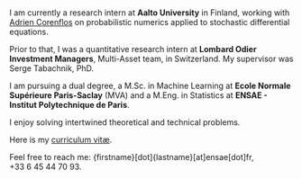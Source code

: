###

I am currently a research intern at **Aalto University** in Finland, working with [Adrien Corenflos](https://adriencorenflos.github.io/) on probabilistic numerics applied to stochastic differential equations. 

Prior to that, I was a quantitative research intern at **Lombard Odier Investment Managers**, Multi-Asset team, in Switzerland. My supervisor was Serge Tabachnik, PhD.

I am pursuing a dual degree, a M.Sc. in Machine Learning at **Ecole Normale Supérieure Paris-Saclay** (MVA) and a M.Eng. in Statistics at **ENSAE - Institut Polytechnique de Paris**.

I enjoy solving intertwined theoretical and technical problems.

Here is my [curriculum vitæ](https://github.com/hallelujahylefay/curriculum-vitae/blob/main/CV.pdf).

Feel free to reach me: {firstname}[dot]{lastname}[at]ensae[dot]fr, +33&nbsp;6&nbsp;45&nbsp;44&nbsp;70&nbsp;93. 
